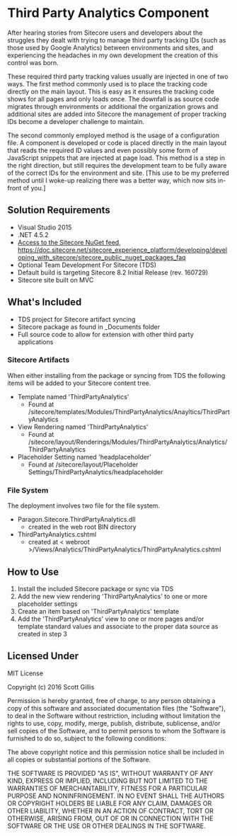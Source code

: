 # Third Party Analytics Component

After hearing stories from Sitecore users and developers about the struggles they dealt with trying to manage third party tracking IDs (such as those used by Google Analytics) between environments and sites, and experiencing the headaches in my own development the creation of this control was born.

These required third party tracking values usually are injected in one of two ways. The first method commonly used is to place the tracking code directly on the main layout. This is easy as it ensures the tracking code shows for all pages and only loads once. The downfall is as source code migrates through environments or additional the organization grows and additional sites are added into Sitecore the management of proper tracking IDs become a developer challenge to maintain.

The second commonly employed method is the usage of a configuration file. A component is developed or code is placed directly in the main layout that reads the required ID values and even possibly some form of JavaScript snippets that are injected at page load. This method is a step in the right direction, but still requires the development team to be fully aware of the correct IDs for the environment and site. [This use to be my preferred method until I woke-up realizing there was a better way, which now sits in-front of you.]

## Solution Requirements
* Visual Studio 2015
* .NET 4.5.2
* [Access to the Sitecore NuGet feed](https://doc.sitecore.net/sitecore_experience_platform/developing/developing_with_sitecore/sitecore_public_nuget_packages_faq), https://doc.sitecore.net/sitecore_experience_platform/developing/developing_with_sitecore/sitecore_public_nuget_packages_faq
* Optional Team Development For Sitecore (TDS)
* Default build is targeting Sitecore 8.2 Initial Release (rev. 160729)
* Sitecore site built on MVC

## What's Included
* TDS project for Sitecore artifact syncing
* Sitecore package as found in _Documents folder
* Full source code to allow for extension with other third party applications

### Sitecore Artifacts
When either installing from the package or syncing from TDS the following items will be added to your Sitecore content tree.
* Template named 'ThirdPartyAnalytics'
    * Found at /sitecore/templates/Modules/ThirdPartyAnalytics/Anayltics/ThirdPartyAnalytics
* View Rendering named 'ThirdPartyAnalytics'
    * Found at /sitecore/layout/Renderings/Modules/ThirdPartyAnalytics/Analytics/ThirdPartyAnalytics
* Placeholder Setting named 'headplaceholder'
    * Found at /sitecore/layout/Placeholder Settings/ThirdPartyAnalytics/headplaceholder

### File System
The deployment involves two file for the file system.
* Paragon.Sitecore.ThirdPartyAnalytics.dll
    * created in the web root BIN directory
* ThirdPartyAnalytics.cshtml
    * created at < webroot >/Views/Analytics/ThirdPartyAnalytics/ThirdPartyAnalytics.cshtml

## How to Use
1. Install the included Sitecore package or sync via TDS
2. Add the new view rendering 'ThirdPartyAnalytics' to one or more placeholder settings
3. Create an item based on 'ThirdPartyAnalytics' template
4. Add the 'ThirdPartyAnalytics' view to one or more pages and/or template standard values and associate to the proper data source as created in step 3


## Licensed Under
MIT License

Copyright (c) 2016 Scott Gillis

Permission is hereby granted, free of charge, to any person obtaining a copy
of this software and associated documentation files (the "Software"), to deal
in the Software without restriction, including without limitation the rights
to use, copy, modify, merge, publish, distribute, sublicense, and/or sell
copies of the Software, and to permit persons to whom the Software is
furnished to do so, subject to the following conditions:

The above copyright notice and this permission notice shall be included in all
copies or substantial portions of the Software.

THE SOFTWARE IS PROVIDED "AS IS", WITHOUT WARRANTY OF ANY KIND, EXPRESS OR
IMPLIED, INCLUDING BUT NOT LIMITED TO THE WARRANTIES OF MERCHANTABILITY,
FITNESS FOR A PARTICULAR PURPOSE AND NONINFRINGEMENT. IN NO EVENT SHALL THE
AUTHORS OR COPYRIGHT HOLDERS BE LIABLE FOR ANY CLAIM, DAMAGES OR OTHER
LIABILITY, WHETHER IN AN ACTION OF CONTRACT, TORT OR OTHERWISE, ARISING FROM,
OUT OF OR IN CONNECTION WITH THE SOFTWARE OR THE USE OR OTHER DEALINGS IN THE
SOFTWARE.